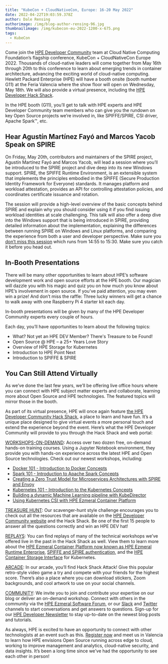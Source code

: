 ```yaml
---
title: "KubeCon + CloudNativeCon, Europe: 16-20 May 2022"
date: 2022-04-22T19:03:59.378Z
author: Dale Rensing
authorimage: /img/blog-author-rensing-96.jpg
thumbnailimage: /img/kubecon-eu-2022-1200-x-675.png
tags:
  - KubeCon
---
```

Come join the [HPE Developer Community](https://developer.hpe.com/) team at Cloud Native Computing Foundation’s flagship conference, KubeCon + CloudNativeCon Europe 2022. Thousands of cloud-native leaders will come together from May 16th through 20th to this conference to learn about emerging trends in container architecture, advancing the exciting world of cloud-native computing. Hewlett Packard Enterprise (HPE) will have a booth onsite (booth number G11) at the Feria Valencia where the show floor will open on Wednesday, May 18th. We will also provide a virtual presence, including the [HPE Developer Hack Shack](https://developer.hpe.com/hackshack/).



In the HPE booth (G11), you’ll get to talk with HPE experts and HPE Developer Community team members who can give you the rundown on key Open Source projects we’re involved in, like SPIFFE/SPIRE, CSI driver, Apache Spark™, etc. 

## Hear Agustín Martínez Fayó and Marcos Yacob Speak on SPIRE



On Friday, May 20th, contributors and maintainers of the SPIRE project, Agustín Martínez Fayó and Marcos Yacob, will lead a session where you’ll be introduced to the SPIRE project and dive deep into its new Windows support. SPIRE, the SPIFFE Runtime Environment, is an extensible system that implements the principles embodied in the SPIFFE (Secure Production Identity Framework for Everyone) standards. It manages platform and workload attestation, provides an API for controlling attestation policies, and coordinates certificate issuance and rotation. 



The session will provide a high-level overview of the basic concepts behind SPIRE and explain why you should consider using it if you find issuing workload identities at scale challenging. This talk will also offer a deep dive into the Windows support that is being introduced in SPIRE, providing detailed information about the implementation, explaining the differences between running SPIRE on Windows and Linux platforms, and comparing the experience from both a user and developer perspective. Make sure you [don’t miss this session](https://kccnceu2022.sched.com/event/yttL) which runs from 14:55 to 15:30. Make sure you catch it before you head out.

## In-Booth Presentations
 


There will be many other opportunities to learn about HPE’s software development work and open source efforts at the HPE booth. Our magician will dazzle you with his magic and quiz you on how much you know about HPE’s involvement in open source. If you’ve paid attention, you may even win a prize! And don’t miss the raffle: Three lucky winners will get a chance to walk away with one Raspberry Pi 4 starter kit each day.



In-booth presentations will be given by many of the HPE Developer Community experts every couple of hours.



Each day, you’ll have opportunities to learn about the following topics:



* What? Not yet an HPE DEV Member? There's Treasure to be Found! 
* Open Source @ HPE – a 25+ Years Love Story
* Overview of HPE Storage for Kubernetes
* Introduction to HPE Point Next
* Introduction to SPIFFE & SPIRE

## You Can Still Attend Virtually



As we’ve done the last few years, we’ll be offering live office hours where you can connect with HPE subject matter experts and collaborate, learning more about Open Source and HPE technologies. The featured topics will mirror those in the booth.



As part of its virtual presence, HPE will once again feature [the HPE Developer Community Hack Shack](https://developer.hpe.com/hackshack/), a place to learn and have fun. It’s a unique place designed to give virtual events a more personal touch and extend the experience beyond the event. Here’s what the HPE Developer Community will provide to you through the Hack Shack and web portal:


[WORKSHOPS-ON-DEMAND](https://developer.hpe.com/hackshack/workshops): Access over two dozen free, on-demand hands-on training courses. Using a Jupyter Notebook environment, they provide you with hands-on experience across the latest HPE and Open Source technologies. Check out our newest workshops, including:


* [Docker 101 - Introduction to Docker Concepts](https://developer.hpe.com/hackshack/workshop/33)
* [Spark 101 - Introduction to Apache Spark Concepts](https://developer.hpe.com/hackshack/workshop/34)
* [Creating a Zero Trust Model for Microservices Architectures with SPIRE and Envoy](https://developer.hpe.com/hackshack/workshop/32)
* [Kubernetes 101 - Introduction to the Kubernetes Concepts](https://developer.hpe.com/hackshack/workshop/24)
* [Building a dynamic Machine Learning pipeline with KubeDirector](https://developer.hpe.com/hackshack/workshop/18)
* [Using Kubernetes CSI with HPE Ezmeral Container Platform](https://developer.hpe.com/hackshack/workshop/2)

[TREASURE HUNT](https://bit.ly/kubecon-eu-2022-hpedev-treasure-hunt): Our scavenger-hunt style challenge encourages you to check out all the resources that are available on the [HPE Developer Community website](https://developer.hpe.com/) and the Hack Shack. Be one of the first 15 people to answer all the questions correctly and win an HPE DEV hat!

[REPLAYS](https://developer.hpe.com/hackshack/replays/): You can find replays of many of the technical workshops we’ve offered live in the past in the Hack Shack as well. View them to learn more about the [HPE Ezmeral Container Platform now known as HPE Ezmeral Runtime Enterprise](https://developer.hpe.com/hackshack/replays/0), [SPIFFE and SPIRE authentication](https://developer.hpe.com/hackshack/replays/27), and the [HPE Container Storage Interface](https://developer.hpe.com/hackshack/replays/2) for Kubernetes.

[ARCADE](https://developer.hpe.com/hackshack/arcade/): In our arcade, you’ll find Hack Shack Attack! Give this popular retro-style video game a try and compete with your friends for the highest score. There’s also a place where you can download stickers, Zoom backgrounds, and cool artwork to use on your social channels.

[COMMUNITY](https://developer.hpe.com/community/): We invite you to join and contribute your expertise on our blog or deliver an on-demand workshop. Connect with others in the community via the [HPE Ezmeral Software Forum](https://www.hpe.com/forum/ezmeral), or our [Slack](https://slack.hpedev.io/) and [Twitter](https://twitter.com/HPE_DevCom) channels to start conversations and get answers to questions. Sign-up for our [HPE Developer Newsletter](https://developer.hpe.com/newsletter-signup) to stay up-to-date on the newest blog posts and tutorials. 


As always, HPE is excited to have an opportunity to connect with other technologists at an event such as this. [Register now](https://events.linuxfoundation.org/kubecon-cloudnativecon-europe/register/) and meet us in Valencia to learn how HPE envisions Open Source running across edge to cloud, working to improve management and analytics, cloud-native security, and data insights. It’s been a long time since we’ve had the opportunity to see each other in person!
